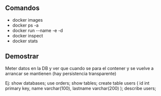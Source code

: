 ## Comandos

* docker images
* docker ps -a
* docker run --name -e -d
* docker inspect
* docker stats

## Demostrar

Meter datos en la DB y ver que cuando se para el contener y se vuelve a arrancar se mantienen (hay persistencia transparente)

Ej:
show databases;
use orders;
show tables;
create table users ( id int primary key, name varchar(100), lastname varchar(200) );
describe users;